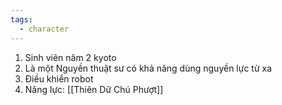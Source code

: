 ```yaml
---
tags:
  - character
---
```


1. Sinh viên năm 2 kyoto
2. Là một Nguyền thuật sư có khả năng dùng nguyền lực từ xa
3. Điều khiển robot
4. Năng lực: [[Thiên Dữ Chú Phượt]]